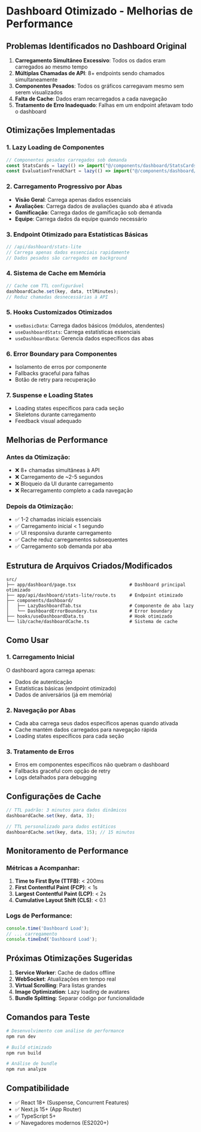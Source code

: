 # Dashboard Otimizado - Melhorias de Performance

## Problemas Identificados no Dashboard Original

1. **Carregamento Simultâneo Excessivo**: Todos os dados eram carregados ao mesmo tempo
2. **Múltiplas Chamadas de API**: 8+ endpoints sendo chamados simultaneamente
3. **Componentes Pesados**: Todos os gráficos carregavam mesmo sem serem visualizados
4. **Falta de Cache**: Dados eram recarregados a cada navegação
5. **Tratamento de Erro Inadequado**: Falhas em um endpoint afetavam todo o dashboard

## Otimizações Implementadas

### 1. **Lazy Loading de Componentes**
```typescript
// Componentes pesados carregados sob demanda
const StatsCards = lazy(() => import("@/components/dashboard/StatsCards"));
const EvaluationTrendChart = lazy(() => import("@/components/dashboard/EvaluationTrendChart"));
```

### 2. **Carregamento Progressivo por Abas**
- **Visão Geral**: Carrega apenas dados essenciais
- **Avaliações**: Carrega dados de avaliações quando aba é ativada
- **Gamificação**: Carrega dados de gamificação sob demanda
- **Equipe**: Carrega dados da equipe quando necessário

### 3. **Endpoint Otimizado para Estatísticas Básicas**
```typescript
// /api/dashboard/stats-lite
// Carrega apenas dados essenciais rapidamente
// Dados pesados são carregados em background
```

### 4. **Sistema de Cache em Memória**
```typescript
// Cache com TTL configurável
dashboardCache.set(key, data, ttlMinutes);
// Reduz chamadas desnecessárias à API
```

### 5. **Hooks Customizados Otimizados**
- `useBasicData`: Carrega dados básicos (módulos, atendentes)
- `useDashboardStats`: Carrega estatísticas essenciais
- `useDashboardData`: Gerencia dados específicos das abas

### 6. **Error Boundary para Componentes**
- Isolamento de erros por componente
- Fallbacks graceful para falhas
- Botão de retry para recuperação

### 7. **Suspense e Loading States**
- Loading states específicos para cada seção
- Skeletons durante carregamento
- Feedback visual adequado

## Melhorias de Performance

### Antes da Otimização:
- ❌ 8+ chamadas simultâneas à API
- ❌ Carregamento de ~2-5 segundos
- ❌ Bloqueio da UI durante carregamento
- ❌ Recarregamento completo a cada navegação

### Depois da Otimização:
- ✅ 1-2 chamadas iniciais essenciais
- ✅ Carregamento inicial < 1 segundo
- ✅ UI responsiva durante carregamento
- ✅ Cache reduz carregamentos subsequentes
- ✅ Carregamento sob demanda por aba

## Estrutura de Arquivos Criados/Modificados

```
src/
├── app/dashboard/page.tsx                    # Dashboard principal otimizado
├── app/api/dashboard/stats-lite/route.ts     # Endpoint otimizado
├── components/dashboard/
│   ├── LazyDashboardTab.tsx                  # Componente de aba lazy
│   └── DashboardErrorBoundary.tsx            # Error boundary
├── hooks/useDashboardData.ts                 # Hook otimizado
└── lib/cache/dashboardCache.ts               # Sistema de cache
```

## Como Usar

### 1. Carregamento Inicial
O dashboard agora carrega apenas:
- Dados de autenticação
- Estatísticas básicas (endpoint otimizado)
- Dados de aniversários (já em memória)

### 2. Navegação por Abas
- Cada aba carrega seus dados específicos apenas quando ativada
- Cache mantém dados carregados para navegação rápida
- Loading states específicos para cada seção

### 3. Tratamento de Erros
- Erros em componentes específicos não quebram o dashboard
- Fallbacks graceful com opção de retry
- Logs detalhados para debugging

## Configurações de Cache

```typescript
// TTL padrão: 3 minutos para dados dinâmicos
dashboardCache.set(key, data, 3);

// TTL personalizado para dados estáticos
dashboardCache.set(key, data, 15); // 15 minutos
```

## Monitoramento de Performance

### Métricas a Acompanhar:
1. **Time to First Byte (TTFB)**: < 200ms
2. **First Contentful Paint (FCP)**: < 1s
3. **Largest Contentful Paint (LCP)**: < 2s
4. **Cumulative Layout Shift (CLS)**: < 0.1

### Logs de Performance:
```typescript
console.time('Dashboard Load');
// ... carregamento
console.timeEnd('Dashboard Load');
```

## Próximas Otimizações Sugeridas

1. **Service Worker**: Cache de dados offline
2. **WebSocket**: Atualizações em tempo real
3. **Virtual Scrolling**: Para listas grandes
4. **Image Optimization**: Lazy loading de avatares
5. **Bundle Splitting**: Separar código por funcionalidade

## Comandos para Teste

```bash
# Desenvolvimento com análise de performance
npm run dev

# Build otimizado
npm run build

# Análise de bundle
npm run analyze
```

## Compatibilidade

- ✅ React 18+ (Suspense, Concurrent Features)
- ✅ Next.js 15+ (App Router)
- ✅ TypeScript 5+
- ✅ Navegadores modernos (ES2020+)
